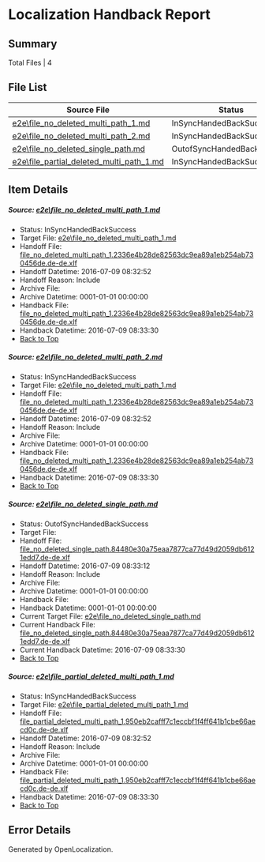 # <a name='report-top'></a> Localization Handback Report

## Summary
 Total Files | 4

## File List
 Source File | Status | Details 
 ----------- | ------ | ------- 
 [e2e\file_no_deleted_multi_path_1.md](https://github.com/OpenLocalizationTestOrg/oltest/blob/9791610f4e8848376b105d26e8c898afdbbb2db7/e2e/file_no_deleted_multi_path_1.md) | InSyncHandedBackSuccess | [Details](#d666f456e436cd2d45f7a8d958b14fd26048c8011)
 [e2e\file_no_deleted_multi_path_2.md](https://github.com/OpenLocalizationTestOrg/oltest/blob/b7973741441ded6610d3366d468d1cca57a040a4/e2e/file_no_deleted_multi_path_2.md) | InSyncHandedBackSuccess | [Details](#d666f456e436cd2d45f7a8d958b14fd26048c8012)
 [e2e\file_no_deleted_single_path.md](https://github.com/OpenLocalizationTestOrg/oltest/blob/b7973741441ded6610d3366d468d1cca57a040a4/e2e/file_no_deleted_single_path.md) | OutofSyncHandedBackSuccess | [Details](#de30a5a88fc90dc2e713c7bba7331900430893153)
 [e2e\file_partial_deleted_multi_path_1.md](https://github.com/OpenLocalizationTestOrg/oltest/blob/9791610f4e8848376b105d26e8c898afdbbb2db7/e2e/file_partial_deleted_multi_path_1.md) | InSyncHandedBackSuccess | [Details](#b435ae613ec5104f66be59ee764a20e0381347824)

## Item Details
##### <a name='d666f456e436cd2d45f7a8d958b14fd26048c8011'></a> Source: [e2e\file_no_deleted_multi_path_1.md](https://github.com/OpenLocalizationTestOrg/oltest/blob/9791610f4e8848376b105d26e8c898afdbbb2db7/e2e/file_no_deleted_multi_path_1.md)
* Status: InSyncHandedBackSuccess
* Target File: [e2e\file_no_deleted_multi_path_1.md](https://github.com/OpenLocalizationTestOrg/oltest-dede-fly/blob/912005639edce00b20a96e66bfbfb99eda09e4e1/e2e/file_no_deleted_multi_path_1.md)
* Handoff File: [file_no_deleted_multi_path_1.2336e4b28de82563dc9ea89a1eb254ab730456de.de-de.xlf](https://github.com/OpenLocalizationTestOrg/olhandoff-e2e/blob/23611bf1da6734f40fa419d8f3648df91d38d03b/ol-handoff/OpenLocalizationTestOrg/oltest-dede-fly/ci/mt/file_no_deleted_multi_path_1.2336e4b28de82563dc9ea89a1eb254ab730456de.de-de.xlf)
* Handoff Datetime: 2016-07-09 08:32:52
* Handoff Reason: Include
* Archive File: 
* Archive Datetime: 0001-01-01 00:00:00
* Handback File: [file_no_deleted_multi_path_1.2336e4b28de82563dc9ea89a1eb254ab730456de.de-de.xlf](https://github.com/OpenLocalizationTestOrg/olhandback-e2e/blob/996251560357195fa08ac1193a5136ea3fa216d8/ol-handback/OpenLocalizationTestOrg/oltest-dede-fly/ci/mt/file_no_deleted_multi_path_1.2336e4b28de82563dc9ea89a1eb254ab730456de.de-de.xlf)
* Handback Datetime: 2016-07-09 08:33:30
* [Back to Top](#report-top)

##### <a name='d666f456e436cd2d45f7a8d958b14fd26048c8012'></a> Source: [e2e\file_no_deleted_multi_path_2.md](https://github.com/OpenLocalizationTestOrg/oltest/blob/b7973741441ded6610d3366d468d1cca57a040a4/e2e/file_no_deleted_multi_path_2.md)
* Status: InSyncHandedBackSuccess
* Target File: [e2e\file_no_deleted_multi_path_1.md](https://github.com/OpenLocalizationTestOrg/oltest-dede-fly/blob/912005639edce00b20a96e66bfbfb99eda09e4e1/e2e/file_no_deleted_multi_path_1.md)
* Handoff File: [file_no_deleted_multi_path_1.2336e4b28de82563dc9ea89a1eb254ab730456de.de-de.xlf](https://github.com/OpenLocalizationTestOrg/olhandoff-e2e/blob/23611bf1da6734f40fa419d8f3648df91d38d03b/ol-handoff/OpenLocalizationTestOrg/oltest-dede-fly/ci/mt/file_no_deleted_multi_path_1.2336e4b28de82563dc9ea89a1eb254ab730456de.de-de.xlf)
* Handoff Datetime: 2016-07-09 08:32:52
* Handoff Reason: Include
* Archive File: 
* Archive Datetime: 0001-01-01 00:00:00
* Handback File: [file_no_deleted_multi_path_1.2336e4b28de82563dc9ea89a1eb254ab730456de.de-de.xlf](https://github.com/OpenLocalizationTestOrg/olhandback-e2e/blob/996251560357195fa08ac1193a5136ea3fa216d8/ol-handback/OpenLocalizationTestOrg/oltest-dede-fly/ci/mt/file_no_deleted_multi_path_1.2336e4b28de82563dc9ea89a1eb254ab730456de.de-de.xlf)
* Handback Datetime: 2016-07-09 08:33:30
* [Back to Top](#report-top)

##### <a name='de30a5a88fc90dc2e713c7bba7331900430893153'></a> Source: [e2e\file_no_deleted_single_path.md](https://github.com/OpenLocalizationTestOrg/oltest/blob/b7973741441ded6610d3366d468d1cca57a040a4/e2e/file_no_deleted_single_path.md)
* Status: OutofSyncHandedBackSuccess
* Target File: 
* Handoff File: [file_no_deleted_single_path.84480e30a75eaa7877ca77d49d2059db6121edd7.de-de.xlf](https://github.com/OpenLocalizationTestOrg/olhandoff-e2e/blob/52db9a822d137159b862668201d81d995bf875ec/ol-handoff/OpenLocalizationTestOrg/oltest-dede-fly/ci/mt/file_no_deleted_single_path.84480e30a75eaa7877ca77d49d2059db6121edd7.de-de.xlf)
* Handoff Datetime: 2016-07-09 08:33:12
* Handoff Reason: Include
* Archive File: 
* Archive Datetime: 0001-01-01 00:00:00
* Handback File: 
* Handback Datetime: 0001-01-01 00:00:00
* Current Target File: [e2e\file_no_deleted_single_path.md](https://github.com/OpenLocalizationTestOrg/oltest-dede-fly/blob/912005639edce00b20a96e66bfbfb99eda09e4e1/e2e/file_no_deleted_single_path.md)
* Current Handback File: [file_no_deleted_single_path.84480e30a75eaa7877ca77d49d2059db6121edd7.de-de.xlf](https://github.com/OpenLocalizationTestOrg/olhandback-e2e/blob/996251560357195fa08ac1193a5136ea3fa216d8/ol-handback/OpenLocalizationTestOrg/oltest-dede-fly/ci/mt/file_no_deleted_single_path.84480e30a75eaa7877ca77d49d2059db6121edd7.de-de.xlf)
* Current Handback Datetime: 2016-07-09 08:33:30
* [Back to Top](#report-top)

##### <a name='b435ae613ec5104f66be59ee764a20e0381347824'></a> Source: [e2e\file_partial_deleted_multi_path_1.md](https://github.com/OpenLocalizationTestOrg/oltest/blob/9791610f4e8848376b105d26e8c898afdbbb2db7/e2e/file_partial_deleted_multi_path_1.md)
* Status: InSyncHandedBackSuccess
* Target File: [e2e\file_partial_deleted_multi_path_1.md](https://github.com/OpenLocalizationTestOrg/oltest-dede-fly/blob/912005639edce00b20a96e66bfbfb99eda09e4e1/e2e/file_partial_deleted_multi_path_1.md)
* Handoff File: [file_partial_deleted_multi_path_1.950eb2cafff7c1eccbf1f4ff641b1cbe66aecd0c.de-de.xlf](https://github.com/OpenLocalizationTestOrg/olhandoff-e2e/blob/23611bf1da6734f40fa419d8f3648df91d38d03b/ol-handoff/OpenLocalizationTestOrg/oltest-dede-fly/ci/mt/file_partial_deleted_multi_path_1.950eb2cafff7c1eccbf1f4ff641b1cbe66aecd0c.de-de.xlf)
* Handoff Datetime: 2016-07-09 08:32:52
* Handoff Reason: Include
* Archive File: 
* Archive Datetime: 0001-01-01 00:00:00
* Handback File: [file_partial_deleted_multi_path_1.950eb2cafff7c1eccbf1f4ff641b1cbe66aecd0c.de-de.xlf](https://github.com/OpenLocalizationTestOrg/olhandback-e2e/blob/996251560357195fa08ac1193a5136ea3fa216d8/ol-handback/OpenLocalizationTestOrg/oltest-dede-fly/ci/mt/file_partial_deleted_multi_path_1.950eb2cafff7c1eccbf1f4ff641b1cbe66aecd0c.de-de.xlf)
* Handback Datetime: 2016-07-09 08:33:30
* [Back to Top](#report-top)


## Error Details

Generated by OpenLocalization.
